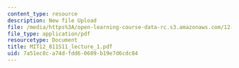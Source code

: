 ```yaml
---
content_type: resource
description: New file Upload
file: /media/https%3A/open-learning-course-data-rc.s3.amazonaws.com/12-811-tropical-meteorology-spring-2011/7a51ec8ca74dfdd60689b19e7d6cdc84_MIT12_811S11_lecture_1.pdf
file_type: application/pdf
resourcetype: Document
title: MIT12_811S11_lecture_1.pdf
uid: 7a51ec8c-a74d-fdd6-0689-b19e7d6cdc84
---
```

